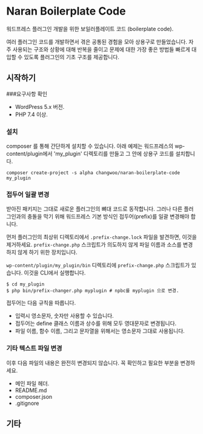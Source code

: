 # Naran Boilerplate Code

워드프레스 플러그인 개발을 위한 보일러플레이트 코드 (boilerplate code).

여러 플러그인 코드를 개발하면서 겪은 공통된 경험을 모아 상용구로 만들었습니다.
자주 사용되는 구조와 상황에 대해 반복을 줄이고 문제에 대한 가장 좋은 방법들 빠르게 대입할 수 있도록 플러그인의 기초 구조를 제공합니다.

## 시작하기
###요구사항 확인
* WordPress 5.x 버전.
* PHP 7.4 이상.

### 설치
composer 를 통해 간단하게 설치할 수 있습니다. 아래 예제는 워드프레스의 wp-content/plugin에서
'my_plugin' 디렉토리를 만들고 그 안에 상용구 코드를 설치합니다.
```
composer create-project -s alpha changwoo/naran-boilerplate-code my_plugin
```

### 접두어 일괄 변경
받아진 패키지는 그대로 새로운 플러그인의 뼈대 코드로 동작합니다. 그러나 다른 플러그인과의 충돌을 막기 위해
워드프레스 기본 방식인 접두어(prefix)를 일괄 변경해야 합니다.

먼저 플러그인의 최상위 디렉토리에서 `.prefix-change.lock` 파일을 발견하면, 이것을 제거하세요.
`prefix-change.php` 스크립트가 의도하지 않게 파일 이름과 소스를 변경하지 않게 하기 위한 장치입니다. 

`wp-content/plugin/my_plugin/bin` 디렉토리에 `prefix-change.php` 스크립트가 있습니다. 이것을 CLI에서 실행합니다.

```
$ cd my_plugin
$ php bin/prefix-changer.php myplugin # npbc를 myplugin 으로 변경.
```

접두어는 다음 규칙을 따릅니다.

* 입력시 영소문자, 숫자만 사용할 수 있습니다.
* 접두어는 define 클래스 이름과 상수를 위해 모두 영대문자로 변경됩니다.
* 파일 이름, 함수 이름, 그리고 문자열을 위해서는 영소문자 그대로 사용됩니다.


### 기타 텍스트 파일 변경
이후 다음 파일의 내용은 완전히 변경되지 않습니다. 꼭 확인하고 필요한 부분을 변경하세요.

* 메인 파일 헤더.
* README.md
* composer.json
* .gitignore


## 기타
